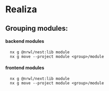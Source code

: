 # Realiza

## Grouping modules:
#### backend modules
```
  nx g @nrwl/nest:lib module
  nx g move --project module <group>/module
```
#### frontend modules
```
  nx g @nrwl/next:lib module
  nx g move --project module <group>/module
```

